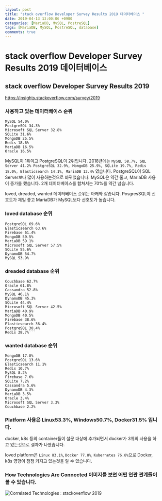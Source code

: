 ```yaml
---
layout: post
title: "stack overflow Developer Survey Results 2019 데이터베이스 "
date: 2019-04-13 13:00:06 +0900
categories: [MariaDB, MySQL, PostreSQL]
tags: [MariaDB, MySQL, PostreSQL, database]
comments: true
---
```

# stack overflow Developer Survey Results 2019 데이터베이스

## stack overflow Developer Survey Results 2019
https://insights.stackoverflow.com/survey/2019

### 사용하고 있는 데이터베이스 순위
~~~
MySQL 54.0%
PostgreSQL 34.3%
Microsoft SQL Server 32.8%
SQLite 31.6%
MongoDB 25.5%
Redis 18.6%
MariaDB 16.5%
Oracle 16.5% 
~~~

MySQL이 1위이고 PostgreSQL이 2위입니다.
2018년에는 `MySQL 58.7%, SQL Server 41.2% PostgreSQL 32.9%, MongoDB 25.9%, SQLite 19.7%, Redis 18.0%, Elasticsearch 14.1%, MariaDB 13.4%` 였습니다.
PostgreSQL이 SQL Server보다 많이 사용하는것으로 바뀌었습니다. MySQL은 약간 줄고, MariaDB 사용이 증가를 했습니다. 2개 데이터베이스를 합쳐서는 70%를 약간 넘습니다.

loved, dreaded, wanted 데이터베이스 순위는 아래와 같습니다.
PosgresSQL이 선호도가 제일 좋고 MariaDB가 MySQL보다 선호도가 높습니다.

### loved database 순위
~~~
PostgreSQL 69.6%
Elasticsearch 63.6%
Firebase 61.4%
MongoDB 59.5%
MariaDB 59.1%
Microsoft SQL Server 57.5%
SQLite 55.6%
DynamoDB 54.7%
MySQL 53.9%
~~~

### dreaded database 순위
~~~
Couchbase 62.7%
Oracle 61.8%
Cassandra 52.8%
MySQL 46.1%
DynamoDB 45.3%
SQLite 44.4%
Microsoft SQL Server 42.5%
MariaDB 40.9%
MongoDB 40.5%
Firebase 38.6%
Elasticsearch 36.4%
PostgreSQL 30.4%
Redis 28.7%```
~~~

### wanted database 순위
~~~
MongoDB 17.8%
PostgreSQL 13.6%
Elasticsearch 11.1%
Redis 10.7%
MySQL 8.2%
Firebase 7.6%
SQLite 7.2%
Cassandra 5.6%
DynamoDB 4.3%
MariaDB 3.5%
Oracle 3.4%
Microsoft SQL Server 3.3%
Couchbase 2.2%
~~~


### Platform 사용은 Linux53.3%, Windows50.7%, Docker31.5% 입니다.
docker, k8s 등의 container들이 설문 대상에 추가되면서 docker가 3위의 사용을 하고 있는것으로 결과가 나왔습니다.

loved platform은 `Linux 83.1%`, `Docker 77.8%`, `Kubernetes 76.8%`으로 Docker, k8s 영향이 점점 커지고 있는것을 알 수 있습니다.


### How Technologies Are Connected 이미지를 보면 어떤 연관 관계들이 볼 수 있습니다.
![Correlated Technologies : stackoverflow 2019](https://cdn.sstatic.net/insights/Img/Survey/2019/tech_network-1.svg?v=017e35626eaf)
